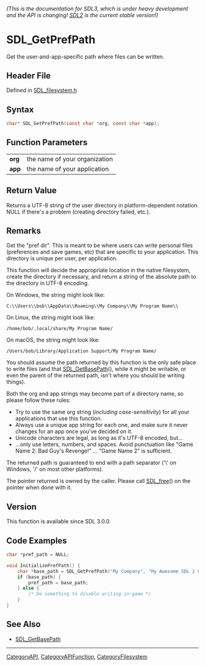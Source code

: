 ###### (This is the documentation for SDL3, which is under heavy development and the API is changing! [SDL2](https://wiki.libsdl.org/SDL2/) is the current stable version!)
# SDL_GetPrefPath

Get the user-and-app-specific path where files can be written.

## Header File

Defined in [SDL_filesystem.h](https://github.com/libsdl-org/SDL/blob/main/include/SDL3/SDL_filesystem.h)

## Syntax

```c
char* SDL_GetPrefPath(const char *org, const char *app);

```

## Function Parameters

|             |                               |
| ----------- | ----------------------------- |
| **org**     | the name of your organization |
| **app**     | the name of your application  |

## Return Value

Returns a UTF-8 string of the user directory in platform-dependent
notation. NULL if there's a problem (creating directory failed, etc.).

## Remarks

Get the "pref dir". This is meant to be where users can write personal
files (preferences and save games, etc) that are specific to your
application. This directory is unique per user, per application.

This function will decide the appropriate location in the native
filesystem, create the directory if necessary, and return a string of the
absolute path to the directory in UTF-8 encoding.

On Windows, the string might look like:

`C:\\Users\\bob\\AppData\\Roaming\\My Company\\My Program Name\\`

On Linux, the string might look like:

`/home/bob/.local/share/My Program Name/`

On macOS, the string might look like:

`/Users/bob/Library/Application Support/My Program Name/`

You should assume the path returned by this function is the only safe place
to write files (and that [SDL_GetBasePath](SDL_GetBasePath)(), while it
might be writable, or even the parent of the returned path, isn't where you
should be writing things).

Both the org and app strings may become part of a directory name, so please
follow these rules:

- Try to use the same org string (_including case-sensitivity_) for all
  your applications that use this function.
- Always use a unique app string for each one, and make sure it never
  changes for an app once you've decided on it.
- Unicode characters are legal, as long as it's UTF-8 encoded, but...
- ...only use letters, numbers, and spaces. Avoid punctuation like "Game
  Name 2: Bad Guy's Revenge!" ... "Game Name 2" is sufficient.

The returned path is guaranteed to end with a path separator ('\\' on
Windows, '/' on most other platforms).

The pointer returned is owned by the caller. Please call
[SDL_free](SDL_free)() on the pointer when done with it.

## Version

This function is available since SDL 3.0.0.

## Code Examples

```c
char *pref_path = NULL;

void InitializePrefPath() {
    char *base_path = SDL_GetPrefPath("My Company", "My Awesome SDL 2 Game");
    if (base_path) {
        pref_path = base_path;
    } else {
        /* Do something to disable writing in-game */
    }
}
```

## See Also

* [SDL_GetBasePath](SDL_GetBasePath)

----
[CategoryAPI](CategoryAPI), [CategoryAPIFunction](CategoryAPIFunction), [CategoryFilesystem](CategoryFilesystem)


